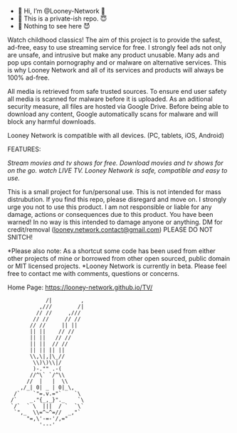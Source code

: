 - 👋 Hi, I’m @Looney-Network 🤖
- 🤫 This is a private-ish repo. 😇
- 👀 Nothing to see here 😈

Watch childhood classics! The aim of this project is to provide the safest, ad-free, easy to use streaming service for free. I strongly feel ads not only are unsafe, and intrusive but make any product unusable. Many ads and pop ups contain pornography and or malware on alternative services. This is why Looney Network and all of its services and products will always be 100% ad-free. 

All media is retrieved from safe trusted sources. To ensure end user safety all media is scanned for malware before it is uploaded. As an aditional security measure, all files are hosted via Google Drive. Before being able to download any content, Google automatically scans for malware and will block any harmful downloads.

Looney Network is compatible with all devices. (PC, tablets, iOS, Android)
 
 
FEATURES:
 
 *Stream movies and tv shows for free.*
 *Download movies and tv shows for on the go.*
 *watch LIVE TV.*
 *Looney Network is safe, compatible and easy to use.*
 

This is a small project for fun/personal use.
This is not intended for mass distrubution. 
If you find this repo, please disregard and move on. I strongly urge you not to use this product. 
I am not responsible or liable for any damage, actions or consequences due to this product. You have been warned!
In no way is this intended to damage anyone or anything.
DM for credit/removal (looney.network.contact@gmail.com)
PLEASE DO NOT SNITCH!

*Please also note: As a shortcut some code has been used from either other projects of mine or borrowed from other open sourced, public domain or MIT licensed projects.
*Looney Network is currently in beta. Please feel free to contact me with comments, questions or concerns.

Home Page: https://looney-network.github.io/TV/

                /|         ,                
              ,///        /|
             // //     ,///
            // //     // //
           // //     || ||
           || ||    // //
           || ||   // //
           || ||  // //
           || || || ||
           \\,\|,|\_//
            \\)\)\\|/
            )-."" .-(
           //^\` `/^\\
          //  |   |  \\
        ,/_| 0| _ | 0|_\,
      /`    `"=.v.="`    `\
     /`    _."{_,_}"._    `\
     `/`  ` \  |||  / `  `\`
      `",_  \\=^~^=//  _,"`
          "=,\'-=-'/,="
              '---'

                      
              
                                  
